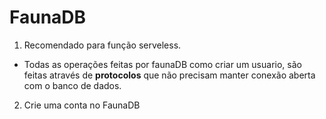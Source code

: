 # FaunaDB
1. Recomendado para função serveless.
- Todas as operações feitas por faunaDB como criar um usuario, são feitas através de **protocolos** que não precisam manter conexão aberta com o banco de dados.
2. Crie uma conta no FaunaDB